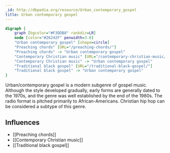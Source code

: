 ```yaml
---
_id: http://dbpedia.org/resource/Urban_contemporary_gospel
title: Urban contemporary gospel
---
```


```dot
digraph {
	graph [bgcolor="#F3DDB8" rankdir=LR]
	node [color="#26242F" penwidth=3.0]
	"Urban contemporary gospel" [shape=circle]
	"Preaching chords" [URL="/preaching-chords/"]
	"Preaching chords" -> "Urban contemporary gospel"
	"Contemporary Christian music" [URL="/contemporary-christian-music/"]
	"Contemporary Christian music" -> "Urban contemporary gospel"
	"Traditional black gospel" [URL="/traditional-black-gospel/"]
	"Traditional black gospel" -> "Urban contemporary gospel"
}
```

Urban/contemporary gospel is a modern subgenre of gospel music. Although the style developed gradually, early forms are generally dated to the 1970s, and the genre was well established by the end of the 1980s. The radio format is pitched primarily to African-Americans. Christian hip hop can be considered a subtype of this genre.

## Influences

- [[Preaching chords]]
- [[Contemporary Christian music]]
- [[Traditional black gospel]]
